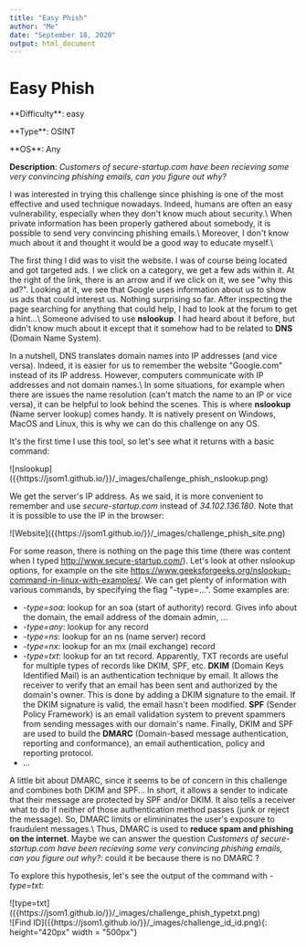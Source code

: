 ```yaml
---
title: "Easy Phish"
author: "Me"
date: "September 18, 2020"
output: html_document
---
```


# Easy Phish

 <div id="boxinfo">
 <div id="textbox">
 <p class="alignleft">**Difficulty**: easy </p>
 <p class="aligncenter">**Type**: OSINT</p>
 <p class="alignright">**OS**: Any</p>
 </div>
 <div style="clear: both;"></div>
 </div> 

**Description**: *Customers of secure-startup.com have been recieving some very convincing phishing emails, can you figure out why?*

I was interested in trying this challenge since phishing is one of the most effective and used technique nowadays. Indeed, humans are often an easy vulnerability, especially when they don't know much about security.\\
When private information has been properly gathered about somebody, it is possible to send very convincing phishing emails.\\
Moreover, I don't know much about it and thought it would be a good way to educate myself.\\

The first thing I did was to visit the website. I was of course being located and got targeted ads. I we click on a category, we get a few ads within it.
At the right of the link, there is an arrow and if we click on it, we see "why this ad?". Looking at it, we see that Google uses information about us to show us ads that could interest us.
Nothing surprising so far. After inspecting the page searching for anything that could help, I had to look at the forum to get a hint...\\
Someone advised to use **nslookup**. I had heard about it before, but didn't know much about it except that it somehow had to be related to **DNS** (Domain Name System).

In a nutshell, DNS translates domain names into IP addresses (and vice versa). Indeed, it is easier for us to remember the website "Google.com" instead of its IP address.
However, computers communicate with IP addresses and not domain names.\\
In some situations, for example when there are issues the name resolution (can't match the name to an IP or vice versa), it can be helpful to look behind the scenes.
This is where **nslookup** (Name server lookup) comes handy. It is natively present on Windows, MacOS and Linux, this is why we can do this challenge on any OS.

It's the first time I use this tool, so let's see what it returns with a basic command:

<div class="img_container">
![nslookup]({{https://jsom1.github.io/}}/_images/challenge_phish_nslookup.png)
</div>

We get the server's IP address. As we said, it is more convenient to remember and use *secure-startup.com* instead of *34.102.136.180*. Note that it is possible to use the IP in the browser:

<div class="img_container">
![Website]({{https://jsom1.github.io/}}/_images/challenge_phish_site.png)
</div>

For some reason, there is nothing on the page this time (there was content when I typed http://www.secure-startup.com/). Let's look at other nslookup options, for example on the site <https://www.geeksforgeeks.org/nslookup-command-in-linux-with-examples/>.
We can get plenty of information with various commands, by specifying the flag "-type=...". Some examples are:

- *-type=soa*: lookup for an soa (start of authority) record. Gives info about the domain, the email address of the domain admin, ...
- *-type=any*: lookup for any record
- *-type=ns*: lookup for an ns (name server) record
- *-type=nx*: lookup for an mx (mail exchange) record
- *-type=txt*: lookup for an txt record. Apparently, TXT records are useful for multiple types of records like DKIM, SPF, etc. **DKIM** (Domain Keys Identified Mail) is an authentication technique by email.
It allows the receiver to verify that an email has been sent and authorized by the domain's owner. This is done by adding a DKIM signature to the email. If the DKIM signature is valid, the email hasn't been modified.
**SPF** (Sender Policy Framework) is an email validation system to prevent spammers from sending messages with our domain's name. Finally, DKIM and SPF are used to build the **DMARC** (Domain-based message authentication, reporting and conformance), an email authentication, policy and reporting protocol.
- ...

A little bit about DMARC, since it seems to be of concern in this challenge and combines both DKIM and SPF... In short, it allows a sender to indicate that their message are protected by SPF and/or DKIM.
It also tells a receiver what to do if neither of those authentication method passes (junk or reject the message). So, DMARC limits or elimininates the user's exposure to fraudulent messages.\\
Thus, DMARC is used to **reduce spam and phishing on the internet**. Maybe we can answer the question *Customers of secure-startup.com have been recieving some very convincing phishing emails, can you figure out why?*: could it be because there is no DMARC ?

To explore this hypothesis, let's see the output of the command with *-type=txt*:

<div class="img_container">
![type=txt]({{https://jsom1.github.io/}}/_images/challenge_phish_typetxt.png)
</div>










<div class="img_container">
![Find ID]({{https://jsom1.github.io/}}/_images/challenge_id_id.png){: height="420px" width = "500px"}
</div>

